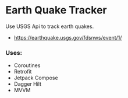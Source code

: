 # Earth Quake Tracker
Use USGS Api to track earth quakes.
- https://earthquake.usgs.gov/fdsnws/event/1/

### Uses: 
- Coroutines
- Retrofit
- Jetpack Compose
- Dagger Hilt
- MVVM
